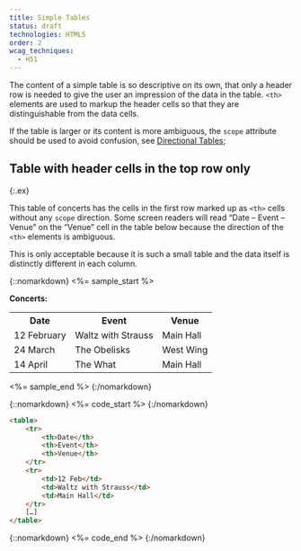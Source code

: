 ```yaml
---
title: Simple Tables
status: draft
technologies: HTML5
order: 2
wcag_techniques: 
  - H51
---
```


The content of a simple table is so descriptive on its own, that only a header row is needed to give the user an impression of the data in the table. `<th>` elements are used to markup the header cells so that they are distinguishable from the data cells.

If the table is larger or its content is more ambiguous, the `scope` attribute should be used to avoid confusion, see [Directional Tables](multi-directional.html);

## Table with header cells in the top row only
{:.ex}

This table of concerts has the cells in the first row marked up as `<th>` cells without any `scope` direction. Some screen readers will read “Date – Event – Venue” on the “Venue” cell in the table below because the direction of the `<th>` elements is ambiguous. 

This is only acceptable because it is such a small table and the data itself is distinctly different in each column.

{::nomarkdown}
<%= sample_start %>

<p><strong>Concerts:</strong></p>
<table>
	<tr>
		<th>Date</th>
		<th>Event</th>
		<th>Venue</th>
	</tr>
	<tr>
		<td>12 February</td>
		<td>Waltz with Strauss</td>
		<td>Main Hall</td>
	</tr>
	<tr>
		<td>24 March</td>
		<td>The Obelisks</td>
		<td>West Wing</td>
	</tr>
	<tr>
		<td>14 April</td>
		<td>The What</td>
		<td>Main Hall</td>
	</tr>
</table>

<%= sample_end %>
{:/nomarkdown}

{::nomarkdown}
<%= code_start %>
{:/nomarkdown}

~~~ html
<table>
	<tr>
		<th>Date</th>
		<th>Event</th>
		<th>Venue</th>
	</tr>
	<tr>
		<td>12 Feb</td>
		<td>Waltz with Strauss</td>
		<td>Main Hall</td>
	</tr>
	[…]
</table>
~~~

{::nomarkdown}
<%= code_end %>
{:/nomarkdown}
